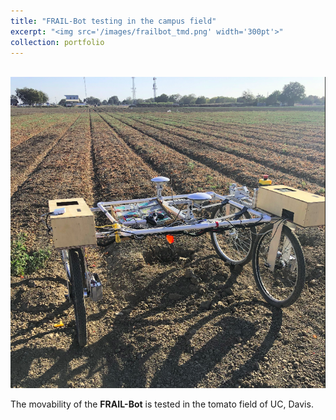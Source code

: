 ```yaml
---
title: "FRAIL-Bot testing in the campus field"
excerpt: "<img src='/images/frailbot_tmd.png' width='300pt'>"
collection: portfolio
---
```

<br/><img src='/images/frailbot_tmd.png'>
<br/>

The movability of the **FRAIL-Bot** is tested in the tomato field of UC, Davis.